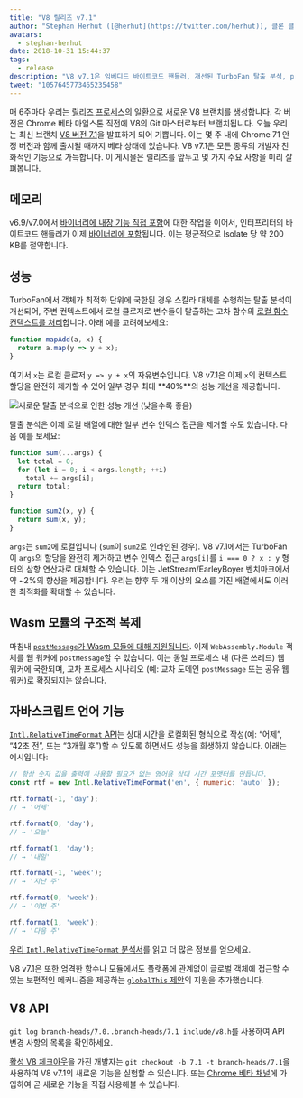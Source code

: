 ```yaml
---
title: "V8 릴리즈 v7.1"
author: "Stephan Herhut ([@herhut](https://twitter.com/herhut)), 클론 클론에서 클론된 클론자"
avatars:
  - stephan-herhut
date: 2018-10-31 15:44:37
tags:
  - release
description: "V8 v7.1은 임베디드 바이트코드 핸들러, 개선된 TurboFan 탈출 분석, postMessage(wasmModule), Intl.RelativeTimeFormat, 그리고 globalThis를 제공합니다!"
tweet: "1057645773465235458"
---
```

매 6주마다 우리는 [릴리즈 프로세스](/docs/release-process)의 일환으로 새로운 V8 브랜치를 생성합니다. 각 버전은 Chrome 베타 마일스톤 직전에 V8의 Git 마스터로부터 브랜치됩니다. 오늘 우리는 최신 브랜치 [V8 버전 7.1](https://chromium.googlesource.com/v8/v8.git/+log/branch-heads/7.1)을 발표하게 되어 기쁩니다. 이는 몇 주 내에 Chrome 71 안정 버전과 함께 출시될 때까지 베타 상태에 있습니다. V8 v7.1은 모든 종류의 개발자 친화적인 기능으로 가득합니다. 이 게시물은 릴리즈를 앞두고 몇 가지 주요 사항을 미리 살펴봅니다.

<!--truncate-->
## 메모리

v6.9/v7.0에서 [바이너리에 내장 기능 직접 포함](/blog/embedded-builtins)에 대한 작업을 이어서, 인터프리터의 바이트코드 핸들러가 이제 [바이너리에 포함](https://bugs.chromium.org/p/v8/issues/detail?id=8068)됩니다. 이는 평균적으로 Isolate 당 약 200 KB를 절약합니다.

## 성능

TurboFan에서 객체가 최적화 단위에 국한된 경우 스칼라 대체를 수행하는 탈출 분석이 개선되어, 주변 컨텍스트에서 로컬 클로저로 변수들이 탈출하는 고차 함수의 [로컬 함수 컨텍스트를 처리](https://bit.ly/v8-turbofan-context-sensitive-js-operators)합니다. 아래 예를 고려해보세요:

```js
function mapAdd(a, x) {
  return a.map(y => y + x);
}
```

여기서 `x`는 로컬 클로저 `y => y + x`의 자유변수입니다. V8 v7.1은 이제 `x`의 컨텍스트 할당을 완전히 제거할 수 있어 일부 경우 최대 **40%**의 성능 개선을 제공합니다.

![새로운 탈출 분석으로 인한 성능 개선 (낮을수록 좋음)](/_img/v8-release-71/improved-escape-analysis.svg)

탈출 분석은 이제 로컬 배열에 대한 일부 변수 인덱스 접근을 제거할 수도 있습니다. 다음 예를 보세요:

```js
function sum(...args) {
  let total = 0;
  for (let i = 0; i < args.length; ++i)
    total += args[i];
  return total;
}

function sum2(x, y) {
  return sum(x, y);
}
```

`args`는 `sum2`에 로컬입니다 (`sum`이 `sum2`로 인라인된 경우). V8 v7.1에서는 TurboFan이 `args`의 할당을 완전히 제거하고 변수 인덱스 접근 `args[i]`를 `i === 0 ? x : y` 형태의 삼항 연산자로 대체할 수 있습니다. 이는 JetStream/EarleyBoyer 벤치마크에서 약 ~2%의 향상을 제공합니다. 우리는 향후 두 개 이상의 요소를 가진 배열에서도 이러한 최적화를 확대할 수 있습니다.

## Wasm 모듈의 구조적 복제

마침내 [`postMessage`가 Wasm 모듈에 대해 지원됩니다](https://github.com/WebAssembly/design/pull/1074). 이제 `WebAssembly.Module` 객체를 웹 워커에 `postMessage`할 수 있습니다. 이는 동일 프로세스 내 (다른 쓰레드) 웹 워커에 국한되며, 교차 프로세스 시나리오 (예: 교차 도메인 `postMessage` 또는 공유 웹 워커)로 확장되지는 않습니다.

## 자바스크립트 언어 기능

[`Intl.RelativeTimeFormat` API](/features/intl-relativetimeformat)는 상대 시간을 로컬화된 형식으로 작성(예: “어제”, “42초 전”, 또는 “3개월 후”)할 수 있도록 하면서도 성능을 희생하지 않습니다. 아래는 예시입니다:

```js
// 항상 숫자 값을 출력에 사용할 필요가 없는 영어용 상대 시간 포맷터를 만듭니다.
const rtf = new Intl.RelativeTimeFormat('en', { numeric: 'auto' });

rtf.format(-1, 'day');
// → '어제'

rtf.format(0, 'day');
// → '오늘'

rtf.format(1, 'day');
// → '내일'

rtf.format(-1, 'week');
// → '지난 주'

rtf.format(0, 'week');
// → '이번 주'

rtf.format(1, 'week');
// → '다음 주'
```

[우리 `Intl.RelativeTimeFormat` 분석서](/features/intl-relativetimeformat)를 읽고 더 많은 정보를 얻으세요.

V8 v7.1은 또한 엄격한 함수나 모듈에서도 플랫폼에 관계없이 글로벌 객체에 접근할 수 있는 보편적인 메커니즘을 제공하는 [`globalThis` 제안](/features/globalthis)의 지원을 추가했습니다.

## V8 API

`git log branch-heads/7.0..branch-heads/7.1 include/v8.h`를 사용하여 API 변경 사항의 목록을 확인하세요.

[활성 V8 체크아웃](/docs/source-code#using-git)을 가진 개발자는 `git checkout -b 7.1 -t branch-heads/7.1`을 사용하여 V8 v7.1의 새로운 기능을 실험할 수 있습니다. 또는 [Chrome 베타 채널](https://www.google.com/chrome/browser/beta.html)에 가입하여 곧 새로운 기능을 직접 사용해볼 수 있습니다.

